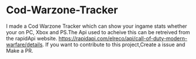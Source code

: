 # Cod-Warzone-Tracker
I made a Cod Warzone Tracker which can show your ingame stats whether your on PC, Xbox and PS.The Api used to acheive this can be retreived from the rapidApi website.
https://rapidapi.com/elreco/api/call-of-duty-modern-warfare/details.
If you want to contribute to this project,Create a issue and Make a PR.
